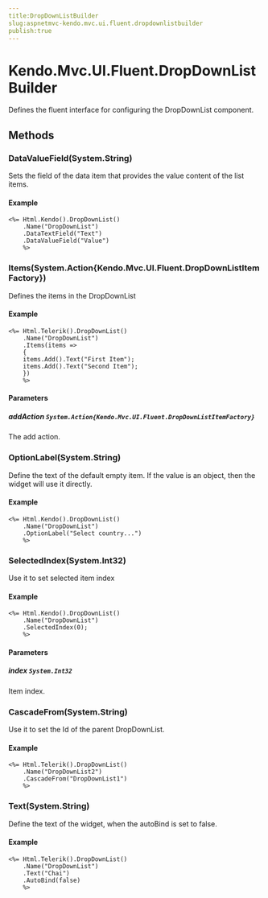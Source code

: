 ```yaml
---
title:DropDownListBuilder
slug:aspnetmvc-kendo.mvc.ui.fluent.dropdownlistbuilder
publish:true
---
```


# Kendo.Mvc.UI.Fluent.DropDownListBuilder

Defines the fluent interface for configuring the DropDownList component.

## Methods

### DataValueField(System.String)
Sets the field of the data item that provides the value content of the list items.

#### Example
    <%= Html.Kendo().DropDownList()
        .Name("DropDownList")
        .DataTextField("Text")
        .DataValueField("Value")
        %>

### Items(System.Action{Kendo.Mvc.UI.Fluent.DropDownListItemFactory})
Defines the items in the DropDownList

#### Example
    <%= Html.Telerik().DropDownList()
        .Name("DropDownList")
        .Items(items =>
        {
        items.Add().Text("First Item");
        items.Add().Text("Second Item");
        })
        %>

#### Parameters

##### addAction `System.Action{Kendo.Mvc.UI.Fluent.DropDownListItemFactory}`
The add action.

### OptionLabel(System.String)
Define the text of the default empty item. If the value is an object, then the widget will use it directly.

#### Example
    <%= Html.Kendo().DropDownList()
        .Name("DropDownList")
        .OptionLabel("Select country...")
        %>

### SelectedIndex(System.Int32)
Use it to set selected item index

#### Example
    <%= Html.Kendo().DropDownList()
        .Name("DropDownList")
        .SelectedIndex(0);
        %>

#### Parameters

##### index `System.Int32`
Item index.

### CascadeFrom(System.String)
Use it to set the Id of the parent DropDownList.

#### Example
    <%= Html.Telerik().DropDownList()
        .Name("DropDownList2")
        .CascadeFrom("DropDownList1")
        %>

### Text(System.String)
Define the text of the widget, when the autoBind is set to false.

#### Example
    <%= Html.Telerik().DropDownList()
        .Name("DropDownList")
        .Text("Chai")
        .AutoBind(false)
        %>